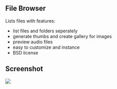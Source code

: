 File Browser
--

Lists files with features:

- list files and folders seperately
- generate thumbs and create gallery for images
- preview audio files
- easy to customize and instance
- BSD license


Screenshot
--

<img src="http://media.quilime.com/File_Browser.png" />